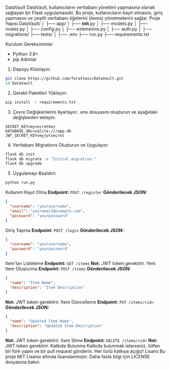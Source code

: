 DataVault
DataVault, kullanıcıların veritabanı yönetimi yapmasına olanak sağlayan bir Flask uygulamasıdır. Bu proje, kullanıcıların kayıt olmasını, giriş yapmasını ve çeşitli veritabanı öğelerini (items) yönetmelerini sağlar.
Proje Yapısı
DataVault/
│
├── app/
│   ├── __init__.py
│   ├── models.py
│   ├── routes.py
│   ├── config.py
│   ├── extensions.py
│   ├── auth.py
│
├── migrations/
├── tests/
│
├── .env
├── run.py
├── requirements.txt

Kurulum
Gereksinimler
- Python 3.8+
- pip
Adımlar
1. Depoyu Klonlayın:
```bash
git clone https://github.com/ferattass/DataVault.git
cd DataVault
```
2. Gerekli Paketleri Yükleyin:
```bash
pip install -r requirements.txt
```
3. Çevre Değişkenlerini Ayarlayın:
.env dosyasını oluşturun ve aşağıdaki değişkenleri ekleyin:
```
SECRET_KEY=mysecretkey
DATABASE_URL=sqlite:///app.db
JWT_SECRET_KEY=myjwtsecret
```
4. Veritabanı Migrations Oluşturun ve Uygulayın:
```bash
flask db init
flask db migrate -m "Initial migration."
flask db upgrade
```
5. Uygulamayı Başlatın:
```bash
python run.py
```
Kullanım
Kayıt Olma
**Endpoint:** `POST /register`
**Gönderilecek JSON:**
```json
{
  "username": "yourusername",
  "email": "youremail@example.com",
  "password": "yourpassword"
}
```
Giriş Yapma
**Endpoint:** `POST /login`
**Gönderilecek JSON:**
```json
{
  "username": "yourusername",
  "password": "yourpassword"
}
```
Item'ları Listeleme
**Endpoint:** `GET /items`
**Not:** JWT token gerektirir.
Yeni Item Oluşturma
**Endpoint:** `POST /items`
**Gönderilecek JSON:**
```json
{
  "name": "Item Name",
  "description": "Item Description"
}
```
**Not:** JWT token gerektirir.
Item Güncelleme
**Endpoint:** `PUT /items/<id>`
**Gönderilecek JSON:**
```json
{
  "name": "Updated Item Name",
  "description": "Updated Item Description"
}
```
**Not:** JWT token gerektirir.
Item Silme
**Endpoint:** `DELETE /items/<id>`
**Not:** JWT token gerektirir.
Katkıda Bulunma
Katkıda bulunmak isterseniz, lütfen bir fork yapın ve bir pull request gönderin. Her türlü katkıya açığız!
Lisans
Bu proje MIT Lisansı altında lisanslanmıştır. Daha fazla bilgi için LICENSE dosyasına bakın.
